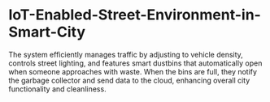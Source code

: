 # IoT-Enabled-Street-Environment-in-Smart-City
The system efficiently manages traffic by adjusting to vehicle density, controls street lighting, and features smart dustbins that automatically open when someone approaches with waste. When the bins are full, they notify the garbage collector and send data to the cloud, enhancing overall city functionality and cleanliness.
